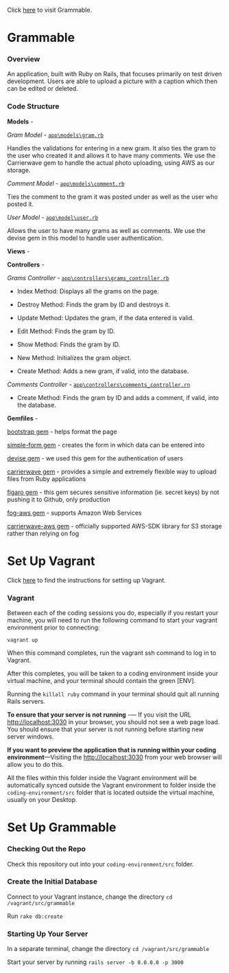 Click [here](https://grammable-zoe-kramer.herokuapp.com/) to visit Grammable.

# Grammable

### Overview

An application, built with Ruby on Rails, that focuses primarily on test driven development. Users are able to upload a picture with a caption which then can be edited or deleted. 

### Code Structure

**Models** - 

*Gram Model* - [`app\models\gram.rb`](https://github.com/ZoeBKramer/grammable/blob/master/app/models/gram.rb)

Handles the validations for entering in a new gram. It also ties the gram to the user who created it and allows it to have many comments. We use the Carrierwave gem to handle the actual photo uploading, using AWS as our storage.

*Comment Model* - [`app\models\comment.rb`](https://github.com/ZoeBKramer/grammable/blob/master/app/models/comment.rb)

Ties the comment to the gram it was posted under as well as the user who posted it. 

*User Model* - [`app\model\user.rb`](https://github.com/ZoeBKramer/grammable/blob/master/app/models/user.rb)

Allows the user to have many grams as well as comments. We use the devise gem in this model to handle user authentication.

**Views** - 

**Controllers** -

*Grams Controller* - [`app\controllers\grams_controller.rb`](https://github.com/ZoeBKramer/grammable/blob/master/app/controllers/grams_controller.rb)

* Index Method: Displays all the grams on the page.

* Destroy Method: Finds the gram by ID and destroys it.

* Update Method: Updates the gram, if the data entered is valid.

* Edit Method: Finds the gram by ID.

* Show Method: Finds the gram by ID.

* New Method: Initializes the gram object.

* Create Method: Adds a new gram, if valid, into the database.

*Comments Controller* - [`app\controllers\comments_controller.rn`](https://github.com/ZoeBKramer/grammable/blob/master/app/controllers/comments_controller.rb)

* Create Method: Finds the gram by ID and adds a comment, if valid, into the database.

**Gemfiles** -

[bootstrap gem](https://github.com/twbs/bootstrap-rubygem) - helps format the page

[simple-form gem](https://github.com/plataformatec/simple_form) - creates the form in which data can be entered into

[devise gem](https://github.com/plataformatec/devise) - we used this gem for the authentication of users

[carrierwave gem](https://github.com/carrierwaveuploader/carrierwave) - provides a simple and extremely flexible way to upload files from Ruby applications

[figaro gem](https://github.com/laserlemon/figaro) - this gem secures sensitive information (ie. secret keys) by not pushing it to Github, only production

[fog-aws gem](https://github.com/fog/fog-aws) - supports Amazon Web Services

[carrierwave-aws gem](https://github.com/sorentwo/carrierwave-aws) - officially supported AWS-SDK library for S3 storage rather than relying on fog

# Set Up Vagrant

Click [here](https://github.com/university-bootcamp/coding-environment/blob/master/windows-vagrant.md) to find the instructions for setting up Vagrant.

### Vagrant

Between each of the coding sessions you do, especially if you restart your machine, you will need to run the following command to start your vagrant environment prior to connecting:

`vagrant up`

When this command completes, run the vagrant ssh command to log in to Vagrant.

After this completes, you will be taken to a coding environment inside your virtual machine, and your terminal should contain the green [ENV].

Running the `killall ruby` command in your terminal should quit all running Rails servers.

**To ensure that your server is not running** -— If you visit the URL [http://localhost:3030](http://localhost:3030) in your browser, you should not see a web page load. You should ensure that your server is not running before starting new server windows.

**If you want to preview the application that is running within your coding environment**—Visiting the [http://localhost:3030](http://localhost:3030) from your web browser will allow you to do this.

All the files within this folder inside the Vagrant environment will be automatically synced outside the Vagrant environment to folder inside the `coding-environment/src` folder that is located outside the virtual machine, usually on your Desktop.

# Set Up Grammable

### Checking Out the Repo

Check this repository out into your `coding-environment/src` folder. 

### Create the Initial Database

Connect to your Vagrant instance, change the directory `cd /vagrant/src/grammable`

Run `rake db:create`

### Starting Up Your Server

In a separate terminal, change the directory `cd /vagrant/src/grammable`

Start your server by running `rails server -b 0.0.0.0 -p 3000`

